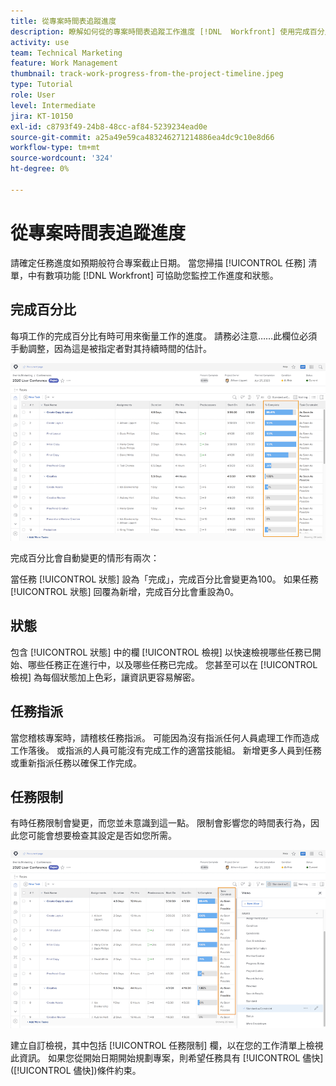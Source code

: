 ```yaml
---
title: 從專案時間表追蹤進度
description: 瞭解如何從的專案時間表追蹤工作進度 [!DNL  Workfront] 使用完成百分比、狀態、指派或限制。
activity: use
team: Technical Marketing
feature: Work Management
thumbnail: track-work-progress-from-the-project-timeline.jpeg
type: Tutorial
role: User
level: Intermediate
jira: KT-10150
exl-id: c8793f49-24b8-48cc-af84-5239234ead0e
source-git-commit: a25a49e59ca483246271214886ea4dc9c10e8d66
workflow-type: tm+mt
source-wordcount: '324'
ht-degree: 0%

---
```


# 從專案時間表追蹤進度

請確定任務進度如預期般符合專案截止日期。 當您掃描 [!UICONTROL 任務] 清單，中有數項功能 [!DNL  Workfront] 可協助您監控工作進度和狀態。

## 完成百分比

每項工作的完成百分比有時可用來衡量工作的進度。 請務必注意……此欄位必須手動調整，因為這是被指定者對其持續時間的估計。

![專案任務清單顯示 [!UICONTROL 完成百分比] 欄](assets/planner-fund-task-percent-complete.png)

完成百分比會自動變更的情形有兩次：

當任務 [!UICONTROL 狀態] 設為「完成」，完成百分比會變更為100。
如果任務 [!UICONTROL 狀態] 回覆為新增，完成百分比會重設為0。

## 狀態

包含 [!UICONTROL 狀態] 中的欄 [!UICONTROL 檢視] 以快速檢視哪些任務已開始、哪些任務正在進行中，以及哪些任務已完成。 您甚至可以在 [!UICONTROL 檢視] 為每個狀態加上色彩，讓資訊更容易解密。

## 任務指派

當您稽核專案時，請稽核任務指派。 可能因為沒有指派任何人員處理工作而造成工作落後。 或指派的人員可能沒有完成工作的適當技能組。 新增更多人員到任務或重新指派任務以確保工作完成。

## 任務限制

有時任務限制會變更，而您並未意識到這一點。 限制會影響您的時間表行為，因此您可能會想要檢查其設定是否如您所需。

![顯示任務限制欄的專案任務清單](assets/planner-fund-task-constraint.png)

建立自訂檢視，其中包括 [!UICONTROL 任務限制] 欄，以在您的工作清單上檢視此資訊。 如果您從開始日期開始規劃專案，則希望任務具有 [!UICONTROL 儘快] ([!UICONTROL 儘快])條件約束。
